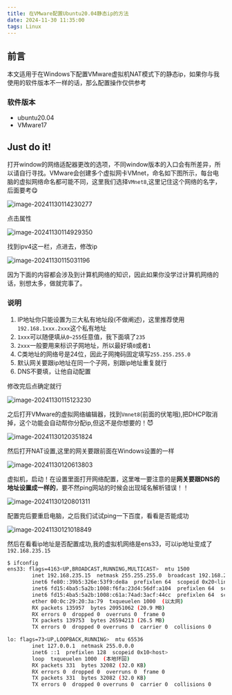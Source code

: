 ```yaml
---
title: 在VMware配置Ubuntu20.04静态ip的方法
date: 2024-11-30 11:35:00
tags: Linux
---
```


## 前言

本文适用于在Windows下配置VMware虚拟机NAT模式下的静态ip，如果你与我使用的软件版本不一样的话，那么配置操作仅供参考

### 软件版本

-   ubuntu20.04
-   VMware17

## Just do it!

打开window的网络适配器更改的选项，不同window版本的入口会有所差异，所以请自行寻找。VMware会创建多个虚拟网卡VMnet，命名如下图所示，每台电脑的虚拟网络命名都可能不同，这里我们选择`VMnet8`,这里记住这个网络的名字，后面要考😋

![image-20241130114230277](https://cdn.jsdelivr.net/gh/kashima19960/img@master/%E5%85%B6%E4%BB%96/image-20241130114230277.png)

点击属性

![image-20241130114929350](https://cdn.jsdelivr.net/gh/kashima19960/img@master/%E5%85%B6%E4%BB%96/image-20241130114929350.png)

找到ipv4这一栏，点进去，修改ip

![image-20241130115031196](https://cdn.jsdelivr.net/gh/kashima19960/img@master/%E5%85%B6%E4%BB%96/image-20241130115031196.png)

因为下面的内容都会涉及到计算机网络的知识，因此如果你没学过计算机网络的话，别想太多，做就完事了。

### 说明

1.   IP地址你只能设置为三大私有地址段(不做阐述)，这里推荐使用`192.168.1xxx.2xxx`这个私有地址
2.   `1xxx`可以随便填从`0~255`任意值，我下面填了`235`
3.   `2xxx`一般要用来标识子网地址，所以最好填`0`或者`1`
4.   C类地址的网络号是24位，因此子网掩码固定填写`255.255.255.0`
5.   默认网关要跟ip地址在同一个子网，别跟ip地址重复就行
6.   DNS不要填，让他自动配置

修改完后点确定就行

![image-20241130115123230](https://cdn.jsdelivr.net/gh/kashima19960/img@master/%E5%85%B6%E4%BB%96/image-20241130115123230.png)

之后打开VMware的虚拟网络编辑器，找到`Vmnet8`(前面的伏笔哦),把DHCP取消掉，这个功能会自动帮你分配ip,但这不是你想要的！😈

![image-20241130120351824](https://cdn.jsdelivr.net/gh/kashima19960/img@master/%E5%85%B6%E4%BB%96/image-20241130120351824.png)

然后打开NAT设置,这里的网关要跟前面在Windows设置的一样

![image-20241130120613803](https://cdn.jsdelivr.net/gh/kashima19960/img@master/%E5%85%B6%E4%BB%96/image-20241130120613803.png)

虚拟机，启动！在设置里面打开网络配置，这里唯一要注意的是**网关要跟DNS的地址设置成一样的**，要不然ping网站的时候会出现域名解析错误！！

![image-20241130120801311](https://cdn.jsdelivr.net/gh/kashima19960/img@master/%E5%85%B6%E4%BB%96/image-20241130120801311.png)

配置完后要重启电脑，之后我们试试ping一下百度，看看是否能成功

![image-20241130121018849](https://cdn.jsdelivr.net/gh/kashima19960/img@master/%E5%85%B6%E4%BB%96/image-20241130121018849.png)

然后在看看ip地址是否配置成功,我的虚拟机网络是ens33，可以ip地址变成了`192.168.235.15`

```bash
$ ifconfig
ens33: flags=4163<UP,BROADCAST,RUNNING,MULTICAST>  mtu 1500
        inet 192.168.235.15  netmask 255.255.255.0  broadcast 192.168.235.255
        inet6 fe80::39b5:326e:53f9:de8a  prefixlen 64  scopeid 0x20<link>
        inet6 fd15:4ba5:5a2b:1008:f6fa:23d4:56df:a104  prefixlen 64  scopeid 0x0<global>
        inet6 fd15:4ba5:5a2b:1008:c61a:74ad:3acf:44cc  prefixlen 64  scopeid 0x0<global>
        ether 00:0c:29:20:3a:79  txqueuelen 1000  (以太网)
        RX packets 135957  bytes 20951062 (20.9 MB)
        RX errors 0  dropped 0  overruns 0  frame 0
        TX packets 139753  bytes 26594213 (26.5 MB)
        TX errors 0  dropped 0 overruns 0  carrier 0  collisions 0

lo: flags=73<UP,LOOPBACK,RUNNING>  mtu 65536
        inet 127.0.0.1  netmask 255.0.0.0
        inet6 ::1  prefixlen 128  scopeid 0x10<host>
        loop  txqueuelen 1000  (本地环回)
        RX packets 331  bytes 32082 (32.0 KB)
        RX errors 0  dropped 0  overruns 0  frame 0
        TX packets 331  bytes 32082 (32.0 KB)
        TX errors 0  dropped 0 overruns 0  carrier 0  collisions 0

```

